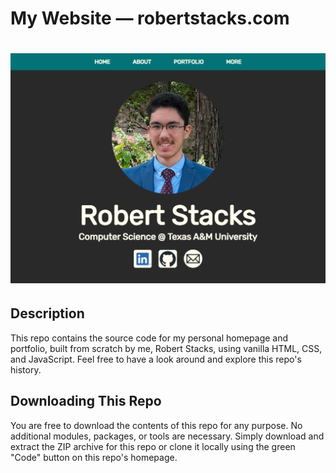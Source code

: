 # My Website — robertstacks.com

# ![site-image](./public/images/new-site-image.png)

## Description
This repo contains the source code for my personal homepage and portfolio, built from scratch by me,
Robert Stacks, using vanilla HTML, CSS, and JavaScript. Feel free to have a look around and explore this repo's history.

## Downloading This Repo
You are free to download the contents of this repo for any purpose. No additional modules, packages,
or tools are necessary. Simply download and extract the ZIP archive for this repo or clone it locally
using the green "Code" button on this repo's homepage.
